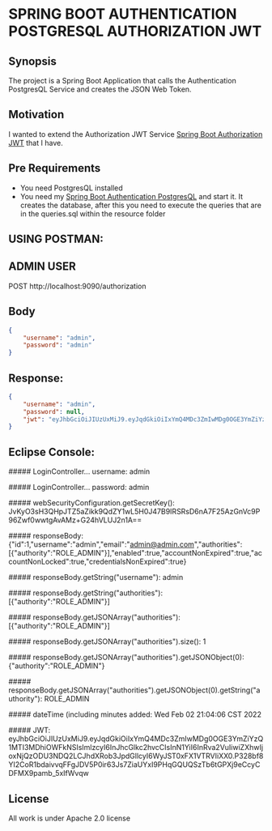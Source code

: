 # SPRING BOOT AUTHENTICATION POSTGRESQL AUTHORIZATION JWT

## Synopsis

The project is a Spring Boot Application that calls the Authentication PostgresQL Service and creates the JSON Web Token. 

## Motivation

I wanted to extend the Authorization JWT Service [Spring Boot Authorization JWT](https://github.com/rafael-alcocer-caldera/spring-boot-authorization-jwt) that I have.

## Pre Requirements

- You need PostgresQL installed
- You need my [Spring Boot Authentication PostgresQL](https://github.com/rafael-alcocer-caldera/spring-boot-authentication-postgresql) and start it. It creates the database, after this you need to execute the queries that are in the queries.sql within the resource folder


USING POSTMAN:
--------------

ADMIN USER
----------
POST
http://localhost:9090/authorization

Body
----
```json
{
    "username": "admin",
    "password": "admin"
}
```

Response:
---------
```json
{
    "username": "admin",
    "password": null,
    "jwt": "eyJhbGciOiJIUzUxMiJ9.eyJqdGkiOiIxYmQ4MDc3ZmIwMDg0OGE3YmZiYzQ1MTI3MDhiOWFkNSIsImlzcyI6InJhcGlkc2hvcCIsInN1YiI6InRva2VuIiwiZXhwIjoxNjQzODU3NDQ2LCJhdXRob3JpdGllcyI6WyJST0xFX1VTRVIiXX0.P328bf8YI2CoR1bdaivvqFFgJDV5P0ir63Js7ZiaUYxI9PHqGQUQSzTb6tGPXj9eCcyCDFMX9pamb_5xIfWvqw"
}
```

Eclipse Console:
----------------

&#35;&#35;&#35;&#35;&#35; LoginController... username: admin

&#35;&#35;&#35;&#35;&#35; LoginController... password: admin

&#35;&#35;&#35;&#35;&#35; webSecurityConfiguration.getSecretKey(): JvKyO3sH3QHpJTZ5aZikk9QdZY1wL5H0J47B9IRSRsD6nA7F25AzGnVc9P96Zwf0wwtgAvAMz+G24hVLUJ2n1A==

&#35;&#35;&#35;&#35;&#35; responseBody: {"id":1,"username":"admin","email":"admin@admin.com","authorities":[{"authority":"ROLE_ADMIN"}],"enabled":true,"accountNonExpired":true,"accountNonLocked":true,"credentialsNonExpired":true}

&#35;&#35;&#35;&#35;&#35; responseBody.getString("username"): admin

&#35;&#35;&#35;&#35;&#35; responseBody.getString("authorities"): [{"authority":"ROLE_ADMIN"}]

&#35;&#35;&#35;&#35;&#35; responseBody.getJSONArray("authorities"): [{"authority":"ROLE_ADMIN"}]

&#35;&#35;&#35;&#35;&#35; responseBody.getJSONArray("authorities").size(): 1

&#35;&#35;&#35;&#35;&#35; responseBody.getJSONArray("authorities").getJSONObject(0): {"authority":"ROLE_ADMIN"}

&#35;&#35;&#35;&#35;&#35; responseBody.getJSONArray("authorities").getJSONObject(0).getString("authority"): ROLE_ADMIN

&#35;&#35;&#35;&#35;&#35; dateTime (including minutes added: Wed Feb 02 21:04:06 CST 2022

&#35;&#35;&#35;&#35;&#35; JWT: eyJhbGciOiJIUzUxMiJ9.eyJqdGkiOiIxYmQ4MDc3ZmIwMDg0OGE3YmZiYzQ1MTI3MDhiOWFkNSIsImlzcyI6InJhcGlkc2hvcCIsInN1YiI6InRva2VuIiwiZXhwIjoxNjQzODU3NDQ2LCJhdXRob3JpdGllcyI6WyJST0xFX1VTRVIiXX0.P328bf8YI2CoR1bdaivvqFFgJDV5P0ir63Js7ZiaUYxI9PHqGQUQSzTb6tGPXj9eCcyCDFMX9pamb_5xIfWvqw


## License

All work is under Apache 2.0 license